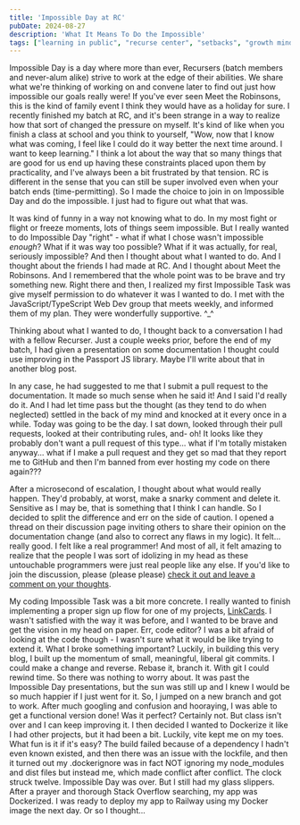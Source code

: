```yaml
---
title: 'Impossible Day at RC'
pubDate: 2024-08-27
description: 'What It Means To Do the Impossible'
tags: ["learning in public", "recurse center", "setbacks", "growth mindset"]
---
```


Impossible Day is a day where more than ever, Recursers (batch members and never-alum alike) strive to work at the edge of their abilities. We share what we're thinking of working on and convene later to find out just how impossible our goals really were! If you've ever seen Meet the Robinsons, this is the kind of family event I think they would have as a holiday for sure. I recently finished my batch at RC, and it's been strange in a way to realize how that sort of changed the pressure on myself. It's kind of like when you finish a class at school and you think to yourself, "Wow, now that I know what was coming, I feel like I could do it way better the next time around. I want to keep learning." I think a lot about the way that so many things that are good for us end up having these constraints placed upon them by practicality, and I've always been a bit frustrated by that tension. RC is different in the sense that you can still be super involved even when your batch ends (time-permitting). So I made the choice to join in on Impossible Day and do the impossible. I just had to figure out what that was.

It was kind of funny in a way not knowing what to do. In my most fight or flight or freeze moments, lots of things seem impossible. But I really wanted to do Impossible Day "right" - what if what I chose wasn't impossible *enough*? What if it was way too possible? What if it was actually, for real, seriously impossible? And then I thought about what I wanted to do. And I thought about the friends I had made at RC. And I thought about Meet the Robinsons. And I remembered that the whole point was to be brave and try something new. Right there and then, I realized my first Impossible Task was give myself permission to do whatever it was I wanted to do. I met with the JavaScript/TypeScript Web Dev group that meets weekly, and informed them of my plan. They were wonderfully supportive. ^_^

Thinking about what I wanted to do, I thought back to a conversation I had with a fellow Recurser. Just a couple weeks prior, before the end of my batch, I had given a presentation on some documentation I thought could use improving in the Passport JS library. Maybe I'll write about that in another blog post.

In any case, he had suggested to me that I submit a pull request to the documentation. It made so much sense when he said it! And I said I'd really do it. And I had let time pass but the thought (as they tend to do when neglected) settled in the back of my mind and knocked at it every once in a while. Today was going to be the day. I sat down, looked through their pull requests, looked at their contributing rules, and- oh! It looks like they probably don't want a pull request of this type... what if I'm totally mistaken anyway... what if I make a pull request and they get so mad that they report me to GitHub and then I'm banned from ever hosting my code on there again???

After a microsecond of escalation, I thought about what would really happen. They'd probably, at worst, make a snarky comment and delete it. Sensitive as I may be, that is something that I think I can handle. So I decided to split the difference and err on the side of caution. I opened a thread on their discussion page inviting others to share their opinion on the documentation change (and also to correct any flaws in my logic). It felt... really good. I felt like a real programmer! And most of all, it felt amazing to realize that the people I was sort of idolizing in my head as these untouchable programmers were just real people like any else. If you'd like to join the discussion, please (please please) [check it out and leave a comment on your thoughts](https://github.com/DefinitelyTyped/DefinitelyTyped/discussions/70399). 

My coding Impossible Task was a bit more concrete. I really wanted to finish implementing a proper sign up flow for one of my projects, [LinkCards](https://linkcards.bio). I wasn't satisfied with the way it was before, and I wanted to be brave and get the vision in my head on paper. Err, code editor? I was a bit afraid of looking at the code though - I wasn't sure what it would be like trying to extend it. What I broke something important? Luckily, in building this very blog, I built up the momentum of small, meaningful, liberal git commits. I could make a change and reverse. Rebase it, branch it. With git I could rewind time. So there was nothing to worry about. It was past the Impossible Day presentations, but the sun was still up and I knew I would be so much happier if I just went for it. So, I jumped on a new branch and got to work. After much googling and confusion and hooraying, I was able to get a functional version done! Was it perfect? Certainly not. But class isn't over and I can keep improving it. I then decided I wanted to Dockerize it like I had other projects, but it had been a bit. Luckily, vite kept me on my toes. What fun is it if it's easy? The build failed because of a dependency I hadn't even known existed, and then there was an issue with the lockfile, and then it turned out my .dockerignore was in fact NOT ignoring my node_modules and dist files but instead me, which made conflict after conflict. The clock struck twelve. Impossible Day was over. But I still had my glass slippers. After a prayer and thorough Stack Overflow searching, my app was Dockerized. I was ready to deploy my app to Railway using my Docker image the next day. Or so I thought...
